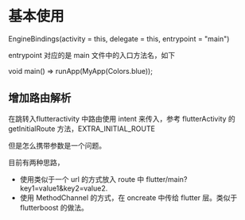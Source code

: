 # 基本使用

 EngineBindings(activity = this, delegate = this, entrypoint = "main")
 
 entrypoint 对应的是 main 文件中的入口方法名，如下
 
 void main() => runApp(MyApp(Colors.blue));
 
 ## 增加路由解析
 
 在跳转入flutteractivity 中路由使用 intent 来传入，参考 flutterActivity 的 getInitialRoute 方法，EXTRA_INITIAL_ROUTE
 
 但是怎么携带参数是一个问题。
 
 目前有两种思路，
 
 - 使用类似于一个 url 的方式放入 route 中 flutter/main?key1=value1&key2=value2. 
 - 使用 MethodChannel 的方式，在 oncreate 中传给 flutter 层。类似于 flutterboost 的做法。
